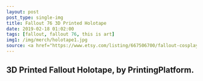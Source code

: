 ```yaml
---
layout: post
post_type: single-img
title: Fallout 76 3D Printed Holotape
date: 2019-02-18 01:02:00
tags: [fallout, fallout 76, this is art]
img1: /img/merch/holotape1.jpg
source: <a href="https://www.etsy.com/listing/667506700/fallout-cosplay-holotape-pipboy-fallout?ref=shop_home_active_4&frs=1">Etsy</a>
---
```

## 3D Printed Fallout Holotape, by PrintingPlatform.
